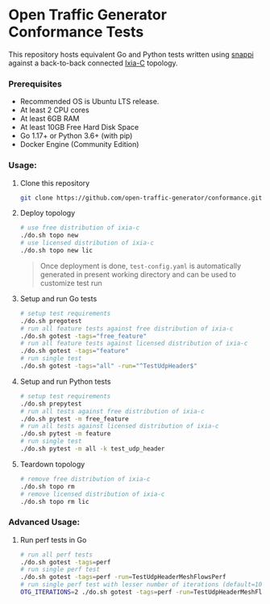 # Open Traffic Generator Conformance Tests

This repository hosts equivalent Go and Python tests written using [snappi](https://github.com/open-traffic-generator/snappi) against a back-to-back connected [Ixia-C](https://github.com/open-traffic-generator/ixia-c) topology.


### Prerequisites

- Recommended OS is Ubuntu LTS release.
- At least 2 CPU cores
- At least 6GB RAM
- At least 10GB Free Hard Disk Space
- Go 1.17+ or Python 3.6+ (with pip)
- Docker Engine (Community Edition)

### Usage:

1. Clone this repository

    ```sh
    git clone https://github.com/open-traffic-generator/conformance.git && cd conformance
    ```

2. Deploy topology

    ```sh
    # use free distribution of ixia-c
    ./do.sh topo new
    # use licensed distribution of ixia-c
    ./do.sh topo new lic
    ```

    > Once deployment is done, `test-config.yaml` is automatically generated in present working directory and can be used to customize test run

3. Setup and run Go tests

    ```sh
    # setup test requirements
    ./do.sh pregotest
    # run all feature tests against free distribution of ixia-c
    ./do.sh gotest -tags="free_feature"
    # run all feature tests against licensed distribution of ixia-c
    ./do.sh gotest -tags="feature"
    # run single test
    ./do.sh gotest -tags="all" -run="^TestUdpHeader$"
    ```

4. Setup and run Python tests

    ```sh
    # setup test requirements
    ./do.sh prepytest
    # run all tests against free distribution of ixia-c
    ./do.sh pytest -m free_feature
    # run all tests against licensed distribution of ixia-c
    ./do.sh pytest -m feature
    # run single test
    ./do.sh pytest -m all -k test_udp_header
    ```

5. Teardown topology

    ```sh
    # remove free distribution of ixia-c
    ./do.sh topo rm
    # remove licensed distribution of ixia-c
    ./do.sh topo rm lic
    ```

### Advanced Usage:

1. Run perf tests in Go

    ```sh
    # run all perf tests
    ./do.sh gotest -tags=perf
    # run single perf test
    ./do.sh gotest -tags=perf -run=TestUdpHeaderMeshFlowsPerf
    # run single perf test with lesser number of iterations (default=100)
    OTG_ITERATIONS=2 ./do.sh gotest -tags=perf -run=TestUdpHeaderMeshFlowsPerf
    ```
